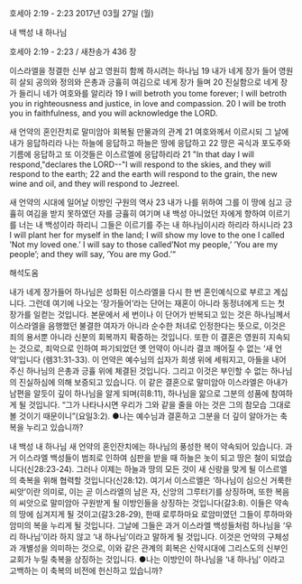 호세아 2:19 - 2:23 
2017년 03월 27일 (월)

내 백성 내 하나님



호세아 2:19 - 2:23 / 새찬송가 436 장


이스라엘을 정결한 신부 삼고 영원히 함께 하시려는 하나님
19 내가 네게 장가 들어 영원히 살되 공의와 정의와 은총과 긍휼히 여김으로 네게 장가 들며 20 진실함으로 네게 장가 들리니 네가 여호와를 알리라
19 I will betroth you tome forever; I will betroth you in righteousness and justice, in love and compassion. 20 I will be troth you in faithfulness, and you will acknowledge the LORD.

새 언약의 혼인잔치로 말미암아 회복될 만물과의 관계
21 여호와께서 이르시되 그 날에 내가 응답하리라 나는 하늘에 응답하고 하늘은 땅에 응답하고 22 땅은 곡식과 포도주와 기름에 응답하고 또 이것들은 이스르엘에 응답하리라
21 "In that day I will respond,"declares the LORD--"I will respond to the skies, and they will respond to the earth; 22 and the earth will respond to the grain, the new wine and oil, and they will respond to
Jezreel.

새 언약의 시대에 일어날 이방인 구원의 역사
23 내가 나를 위하여 그를 이 땅에 심고 긍휼히 여김을 받지 못하였던 자를 긍휼히 여기며 내 백성 아니었던 자에게 향하여 이르기를 너는 내 백성이라 하리니 그들은 이르기를 주는 내 하나님이시라 하리라 하시니라
23 I will plant her for myself in the land; I will show my love to the one I called ’Not my loved one.’ I will say to those called’Not my people,’ ’You are my people’; and they will say, ’You are my God.’“

해석도움





내가 네게 장가들어
하나님은 성화된 이스라엘을 다시 한 번 혼인예식으로 부르고 계십니다. 그런데 여기에 나오는 ‘장가들어’라는 단어는 재혼이 아니라 동정녀에게 드는 첫 장가를 일컫는 것입니다. 본문에서 세 번이나 이 단어가 반복되고 있는 것은 하나님께서 이스라엘을 음행했던 불결한 여자가 아니라 순수한 처녀로 인정한다는 뜻으로, 이것은 죄의 용서뿐 아니라 신분의 회복까지 확증하는 것입니다. 또한 이 결혼은 영원히 지속되는 것으로, 죄악으로 인하여 파기되었던 옛 언약이 아니라 결코 깨어질 수 없는 ‘새 언약’입니다 (렘31:31-33). 이 언약은 예수님의 십자가 희생 위에 세워지고, 아들을 내어 주신 하나님의 은총과 긍휼 위에 체결된 것입니다. 그리고 이것은 부인할 수 없는 하나님의 진실하심에 의해 보증되고 있습니다. 이 같은 결혼으로 말미암아 이스라엘은 아내가 남편을 알듯이 깊이 하나님을 알게 되며(히8:11), 하나님을 앎으로 그분의 성품에 참여하게 될 것입니다. “그가 나타나시면 우리가 그와 같을 줄을 아는 것은 그의 참모습 그대로 볼 것이기 때문이니”(요일3:2).
●나는 예수님과 결혼하고 그분을 더 깊이 알아가는 축복을 누리고
있습니까?


내 백성 내 하나님
새 언약의 혼인잔치에는 하나님의 풍성한 복이 약속되어 있습니다. 과거 이스라엘 백성들이 범죄로 인하여 심판을 받을 때 하늘은 놋이 되고 땅은 철이 되었습니다(신28:23-24). 그러나 이제는 하늘과 땅의 모든 것이 새 신랑을 맞게 될 이스르엘의 축복을 위해 협력할 것입니다(신28:12). 여기서 이스르엘은 ‘하나님이 심으신 거룩한 씨앗’이란 의미로, 이는 곧 이스라엘의 남은 자, 신앙의 그루터기를 상징하며, 또한 복음의 씨앗으로 말미암아 구원받게 될 이방인들을 상징하는 것입니다(갈3:8). 이들은 약속의 땅에 심겨지게 될 것이고(갈3:28-29), 한때 로루하마요 로암미였던 그들이 루하마와 암미의 복을 누리게 될 것입니다. 그날에 그들은 과거 이스라엘 백성들처럼 하나님을 ‘우리 하나님’이라 하지 않고 ‘내 하나님’이라고 말하게 될 것입니다. 이것은 언약의 구체성과 개별성을 의미하는 것으로, 이와 같은 관계의 회복은 신약시대에 그리스도의 신부인 교회가 누릴 축복을 상징하는 것입니다.
●나는 이방인이 하나님을 ‘내 하나님’ 이라고 고백하는 이 축복의 비전에 헌신하고 있습니까?